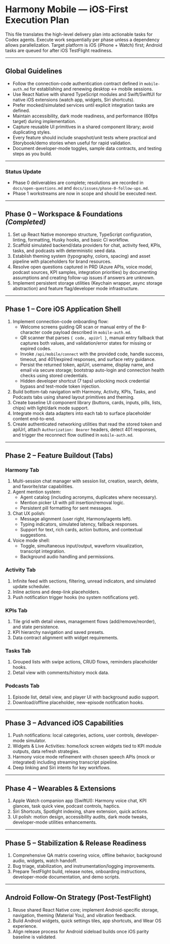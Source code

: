 # Harmony Mobile — iOS-First Execution Plan

This file translates the high-level delivery plan into actionable tasks for Codex agents. Execute work sequentially per phase unless a dependency allows parallelization. Target platform is iOS (iPhone + Watch) first; Android tasks are queued for after iOS TestFlight readiness.

---

## Global Guidelines

- Follow the connection-code authentication contract defined in `mobile-auth.md` for establishing and renewing desktop ↔ mobile sessions.
- Use React Native with shared TypeScript modules and Swift/SwiftUI for native iOS extensions (watch app, widgets, Siri shortcuts).
- Prefer mocked/simulated services until explicit integration tasks are defined.
- Maintain accessibility, dark mode readiness, and performance (60fps target) during implementation.
- Capture reusable UI primitives in a shared component library; avoid duplicating styles.
- Every feature should include snapshot/unit tests where practical and Storybook/demo stories when useful for rapid validation.
- Document developer-mode toggles, sample data contracts, and testing steps as you build.

---

### Status Update

- Phase 0 deliverables are complete; resolutions are recorded in `docs/open-questions.md` and `docs/issues/phase-0-follow-ups.md`.
- Phase 1 workstreams are now in scope and should be executed next.

---

## Phase 0 – Workspace & Foundations _(Completed)_

1. Set up React Native monorepo structure, TypeScript configuration, linting, formatting, Husky hooks, and basic CI workflow.
2. Scaffold simulated backend/data providers for chat, activity feed, KPIs, tasks, and podcasts with deterministic seed data.
3. Establish theming system (typography, colors, spacing) and asset pipeline with placeholders for brand resources.
4. Resolve open questions captured in PRD (Azure APIs, voice model, podcast sources, KPI samples, integration priorities) by documenting assumptions and creating follow-up issues if answers are unknown.
5. Implement persistent storage utilities (Keychain wrapper, async storage abstraction) and feature flag/developer mode infrastructure.

---

## Phase 1 – Core iOS Application Shell

1. Implement connection-code onboarding flow:
   - Welcome screens guiding QR scan or manual entry of the 8-character code payload described in `mobile-auth.md`.
   - QR scanner that parses `{ code, apiUrl }`, manual entry fallback that captures both values, and validation/error states for missing or expired codes.
   - Invoke `/api/mobile/connect` with the provided code, handle success, timeout, and 401/expired responses, and surface retry guidance.
   - Persist the returned token, apiUrl, username, display name, and email via secure storage; bootstrap auto-login and connection health checks using stored credentials.
   - Hidden developer shortcut (7 taps) unlocking mock credential bypass and test-mode token injection.
2. Build bottom-tab navigation with Harmony, Activity, KPIs, Tasks, and Podcasts tabs using shared layout primitives and theming.
3. Create baseline UI component library (buttons, cards, inputs, pills, lists, chips) with light/dark mode support.
4. Integrate mock data adapters into each tab to surface placeholder content end-to-end.
5. Create authenticated networking utilities that read the stored token and apiUrl, attach `Authorization: Bearer` headers, detect 401 responses, and trigger the reconnect flow outlined in `mobile-auth.md`.

---

## Phase 2 – Feature Buildout (Tabs)

### Harmony Tab

1. Multi-session chat manager with session list, creation, search, delete, and favorite/star capabilities.
2. Agent mention system:
   - Agent catalog (including acronyms, duplicates where necessary).
   - Mention picker UI with pill insertion/removal logic.
   - Persistent pill formatting for sent messages.
3. Chat UX polish:
   - Message alignment (user right, Harmony/agents left).
   - Typing indicators, simulated latency, fallback responses.
   - Support for text, rich cards, action buttons, and contextual suggestions.
4. Voice mode shell:
   - Toggle, simultaneous input/output, waveform visualization, transcript integration.
   - Background audio handling and permissions.

### Activity Tab

1. Infinite feed with sections, filtering, unread indicators, and simulated update scheduler.
2. Inline actions and deep-link placeholders.
3. Push notification trigger hooks (no system notifications yet).

### KPIs Tab

1. Tile grid with detail views, management flows (add/remove/reorder), and state persistence.
2. KPI hierarchy navigation and saved presets.
3. Data contract alignment with widget requirements.

### Tasks Tab

1. Grouped lists with swipe actions, CRUD flows, reminders placeholder hooks.
2. Detail view with comments/history mock data.

### Podcasts Tab

1. Episode list, detail view, and player UI with background audio support.
2. Download/offline placeholder, new-episode notification hooks.

---

## Phase 3 – Advanced iOS Capabilities

1. Push notifications: local categories, actions, user controls, developer-mode simulator.
2. Widgets & Live Activities: home/lock screen widgets tied to KPI module outputs, data refresh strategies.
3. Harmony voice mode refinement with chosen speech APIs (mock or integrated) including streaming transcript pipeline.
4. Deep linking and Siri intents for key workflows.

---

## Phase 4 – Wearables & Extensions

1. Apple Watch companion app (SwiftUI): Harmony voice chat, KPI glances, task quick view, podcast controls, haptics.
2. Siri Shortcuts, Spotlight indexing, share extension, quick actions.
3. UI polish: motion design, accessibility audits, dark mode tweaks, developer-mode utilities enhancements.

---

## Phase 5 – Stabilization & Release Readiness

1. Comprehensive QA matrix covering voice, offline behavior, background audio, widgets, watch handoff.
2. Bug triage, stabilization, and instrumentation/logging improvements.
3. Prepare TestFlight build, release notes, onboarding instructions, developer-mode documentation, and demo scripts.

---

## Android Follow-On Strategy (Post-TestFlight)

1. Reuse shared React Native core; implement Android-specific storage, navigation, theming (Material You), and vibration feedback.
2. Build Android widgets, quick settings tiles, app shortcuts, and Wear OS experience.
3. Align release process for Android sideload builds once iOS parity baseline is validated.
